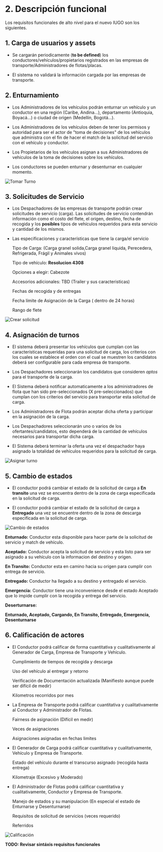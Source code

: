 # 2. Descripción funcional

Los requisitos funcionales de alto nivel para el nuevo IUGO son los siguientes.

## 1. Carga de usuarios y assets

* Se cargarán periodicamente (**to be defined**) los conductores/vehículos/propietarios registrados en las empresas de transporte/Administradores de flotas/placas.

* El sistema no validará la información cargada por las empresas de transporte.

## 2. Enturnamiento

* Los Administradores de los vehículos podrán enturnar un vehículo y un conductor en una región (Caribe, Andina...), departamento (Antioquia, Boyacá...) o ciudad de origen (Medellín, Bogotá...).

* Los Administradores de los vehículos deben de tener los permisos y autoridad para ser el actor de "toma de decisiones" de los vehículos que administra con el fin de hacer el match de la solicitud del servicio con el vehículo y conductor.

* Los Propietarios de los vehículos asignan a sus Administradores de vehículos de la toma de decisiones sobre los vehículos.

* Los conductores se pueden enturnar y desenturnar en cualquier momento. 

![Tomar Turno][tomar_Turno]

[tomar_Turno]: ./assets/tomar-turno.png "Tomar Turno"

## 3. Solicitudes de Servicio

* Los Despachadores de las empresas de transporte podrán crear solicitudes de servicio (carga). Las solicitudes de servicio contendrán información como el costo del flete, el origen, destino, fecha de recogida y los **posibles** tipos de vehículos requeridos para esta servicio y cantidad de los mismos.

* Las especificaciones y características que tiene la carga/el servicio
  
  Tipo de Carga: (Carga granel solida,Carga granel liquida, Perecedera, Refrigerada, Frágil y Animales vivos)
  
  Tipo de vehículo: **Resolucion 4308**
  
  Opciones a elegir: Cabezote
  
  Accesorios adicionales: TBD (Trailer y sus caracteristicas)
  
  Fechas de recogida y de entregas
  
  Fecha límite de Asignación de la Carga ( dentro de 24 horas)
  
  Rango de flete

![Crear solicitud][crear_solicitud]

[crear_solicitud]: ./assets/creacion-solicitud-carga.png "Crear solicitud de carga"

## 4. Asignación de turnos

* El sistema deberá presentar los vehículos que cumplan con las características requeridas para una solicitud de carga, los criterios con los cuales se establece el orden con el cual se muestren los candidatos deberá ser configurable para cada empresa de transporte.

* Los Despachadores seleccionarán los candidatos que consideren *aptos* para el transporte de la carga.

* El Sistema deberá notificar automaticamente a los administradores de flota que han sido pre-seleccionados (X pre-seleccionados) que cumplan con los criterios del servicio para transportar esta solicitud de carga.

* Los Administradores de Flota podrán aceptar dicha oferta y participar en la asignación de la carga.

* Los Despachadores seleccionarán uno o varios de los ofertantes/candidatos, esto dependerá de la cantidad de vehículos necesarios para transportar dicha carga.

* El Sistema deberá terminar la oferta una vez el despachador haya asignado la totalidad de vehículos requeridos para la solicitud de carga.

![Asignar turno][asignar_turno]

[asignar_turno]: ./assets/asignacion-turnos.png "Asignar turno"

## 5. Cambio de estados

* El conductor podrá cambiar el estado de la solicitud de carga a **En transito** una vez se encuentra dentro de la zona de carga especificada en la solicitud de carga.

* El conductor podrá cambiar el estado de la solicitud de carga a **Entregado** una vez se encuentre dentro de la zona de descarga especificada en la solicitud de carga.

![Cambio de estados][cambio_estados]

[cambio_estados]: ./assets/cambio-estados.png "Cambio estados"

**Enturnado:** Conductor esta disponible para hacer parte de la solicitud de servicio y match de vehículo.

**Aceptado:** Conductor acepta la solicitud de servicio y esta listo para ser asignado a su vehículo con la informacion del destino y  origen.

**En Transito:** Conductor esta en camino hacia su origen para cumplir con entrega de servicio.

**Entregado:** Conductor ha llegado a su destino y entregado el servicio.

**Emergencia:** Conductor tiene una inconvenience desde el estado Aceptado que lo impide cumplir con la recogida y entrega del servicio.

**Deserturnarse:** 

**Enturnado, Aceptado, Cargando, En Transito, Entregado, Emergencia, Desenturnarse**

## 6. Calificación de actores

* El Conductor podrá calificar de forma cuantitativa y cualitativamente al Generador de Carga, Empresa de Transporte y Vehículo.

   Cumplimiento de tiempos de recogida y descarga
   
   Uso del vehículo al entregar y retorno
   
   Verificación de Documentación actualizada (Manifiesto aunque puede ser difícil de medir)
   
   Kilometros recorridos por mes

* La Empresa de Transporte podrá calificar cuantitativa y cualitativamente al Conductor y Administrador de Flotas.

   Fairness de asignación (Difícil en medir)
   
   Veces de asignaciones
   
   Asignaciones asignadas en fechas limites

* El Generador de Carga podrá calificar cuantitativa y cualitativamente, Vehículo y Empresa de Transporte.

   Estado del vehículo durante el transcurso asignado (recogida hasta entrega)
   
   Kilometraje (Excesivo y Moderado)

* El Administrador de Flotas podrá calificar cuantitativa y cualitativamente, Conductor y Empresa de Transporte.

   Manejo de estados y su manipulacion (En especial el estado de Enturnarse y Desenturnarse)
   
   Requisitos de solicitud de servicios (veces requerido)
   
   Referridos
   

![Calificación][calificacion]

[calificacion]: ./assets/calificacion.png "Calificacion"


**TODO: Revisar sintáxis requisitos funcionales**
